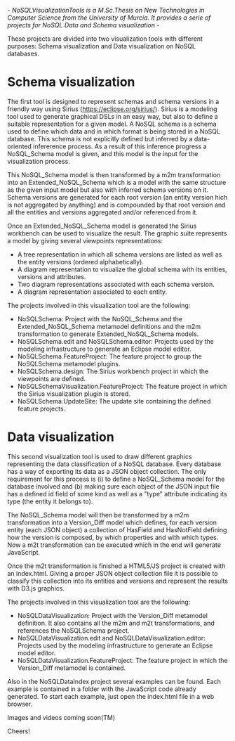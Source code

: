**-* NoSQLVisualizationTools is a M.Sc.Thesis on New Technologies in Computer Science from the University of Murcia. It provides a serie of projects for NoSQL Data and Schema visualization *-** 

These projects are divided into two visualization tools with different purposes: Schema visualization and Data visualization on NoSQL databases.

# Schema visualization

The first tool is designed to represent schemas and schema versions in a friendly way using Sirius (https://eclipse.org/sirius/). Sirius is a modeling tool used to generate graphical DSLs in an easy way, but also to define a suitable representation for a given model. A NoSQL schema is a schema used to define which data and in which format is being stored in a NoSQL database. This schema is not explicitly defined but inferred by a data-oriented infererence process. As a result of this inference progress a NoSQL\_Schema model is given, and this model is the input for the visualization process.

This NoSQL\_Schema model is then transformed by a m2m transformation into an Extended\_NoSQL\_Schema which is a model with the same structure as the given input model but also with inferred schema versions on it. Schema versions are generated for each root version (an entity version hich is not aggregated by anything) and is compounded by that root version and all the entities and versions aggregated and/or referenced from it.

Once an Extended\_NoSQL\_Schema model is generated the Sirius workbench can be used to visualize the result. The graphic suite represents a model by giving several viewpoints representations:

* A tree representation in which all schema versions are listed as well as the entity versions (ordered alphabetically).
* A diagram representation to visualize the global schema with its entities, versions and attributes.
* Two diagram representations associated with each schema version.
* A diagram representation associated to each entity.

The projects involved in this visualization tool are the following:

* NoSQLSchema: Project with the NoSQL\_Schema and the Extended\_NoSQL\_Schema metamodel definitions and the m2m transformation to generate Extended\_NoSQL\_Schema models.
* NoSQLSchema.edit and NoSQLSchema.editor: Projects used by the modeling infrastructure to generate an Eclipse model editor.
* NoSQLSchema.FeatureProject: The feature project to group the NoSQLSchema metamodel plugins.
* NoSQLSchema.design: The Sirius workbench project in which the viewpoints are defined.
* NoSQLSchemaVisualization.FeatureProject: The feature project in which the Sirius visualization plugin is stored.
* NoSQLSchema.UpdateSite: The update site containing the defined feature projects.

# Data visualization

This second visualization tool is used to draw different graphics representing the data classification of a NoSQL database. Every database has a way of exporting its data as a JSON object collection. The only requirement for this process is (i) to define a NoSQL\_Schema model for the database involved and (b) making sure each object of the JSON input file has a defined id field of some kind as well as a "type" attribute indicating its type (the entity it belongs to).

The NoSQL\_Schema model will then be transformed by a m2m transformation into a Version\_Diff model which defines, for each version entity (each JSON object) a collection of HasField and HasNotField defining how the version is composed, by which properties and with which types. Now a m2t transformation can be executed which in the end will generate JavaScript.

Once the m2t transformation is finished a HTML5/JS project is created with an index.html. Giving a proper JSON object collection file it is possible to classify this collection into its entities and versions and represent the results with D3.js graphics.

The projects involved in this visualization tool are the following:

* NoSQLDataVisualization: Project with the Version\_Diff metamodel definition. It also contains all the m2m and m2t transformations, and references the NoSQLSchema project.
* NoSQLDataVisualization.edit and NoSQLDataVisualization.editor: Projects used by the modeling infrastructure to generate an Eclipse model editor.
* NoSQLDataVisualization.FeatureProject: The feature project in which the Version\_Diff metamodel is contained.

Also in the NoSQLDataIndex project several examples can be found. Each example is contained in a folder with the JavaScript code already generated. To start each example, just open the index.html file in a web browser.

Images and videos coming soon(TM)

Cheers!

